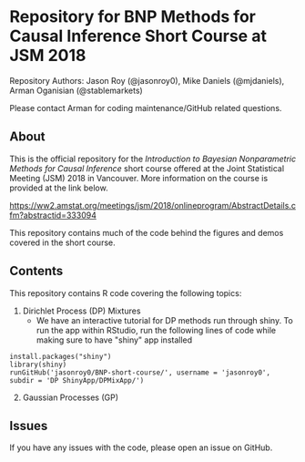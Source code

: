 # Repository for BNP Methods for Causal Inference Short Course at JSM 2018
Repository Authors: Jason Roy (@jasonroy0), Mike Daniels (@mjdaniels), Arman Oganisian (@stablemarkets)

Please contact Arman for coding maintenance/GitHub related questions.

## About
This is the official repository for the *Introduction to Bayesian Nonparametric Methods for Causal Inference* short course offered at the Joint Statistical Meeting (JSM) 2018 in Vancouver. More information on the course is provided at the link below.

https://ww2.amstat.org/meetings/jsm/2018/onlineprogram/AbstractDetails.cfm?abstractid=333094

This repository contains much of the code behind the figures and demos covered in the short course.

## Contents
This repository contains R code covering the following topics:
1. Dirichlet Process (DP) Mixtures
    - We have an interactive tutorial for DP methods run through shiny. To run the app within RStudio, run the following lines of code while making sure to have "shiny" app installed

```
install.packages("shiny")
library(shiny)
runGitHub('jasonroy0/BNP-short-course/', username = 'jasonroy0', subdir = 'DP ShinyApp/DPMixApp/')
``` 
2. Gaussian Processes (GP)

## Issues
If you have any issues with the code, please open an issue on GitHub.
